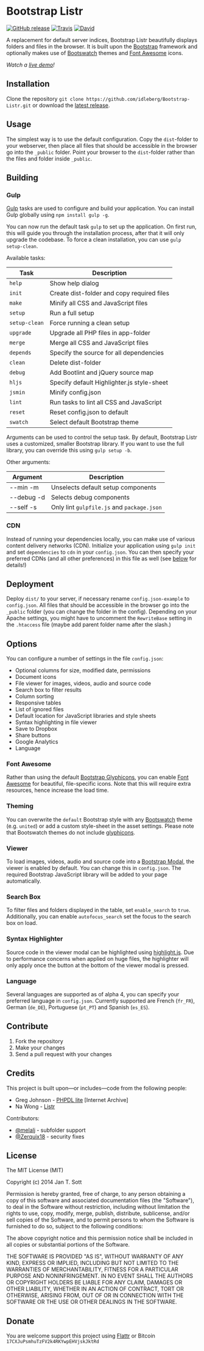 # Bootstrap Listr

[![GitHub release](https://img.shields.io/github/release/idleberg/Bootstrap-Listr.svg?style=flat-square)](https://github.com/idleberg/Bootstrap-Listr/releases)
[![Travis](https://img.shields.io/travis/idleberg/Bootstrap-Listr.svg?style=flat-square)](https://travis-ci.org/idleberg/Bootstrap-Listr)
[![David](https://img.shields.io/david/dev/idleberg/Bootstrap-Listr.svg?style=flat-square)](https://david-dm.org/idleberg/Bootstrap-Listr#info=devDependencies)

A replacement for default server indices, Bootstrap Listr beautifully displays folders and files in the browser. It is built upon the [Bootstrap](http://getbootstrap.com) framework and optionally makes use of [Bootswatch](http://bootswatch.com/) themes and [Font Awesome](http://fortawesome.github.io/Font-Awesome/) icons.

*Watch a [live demo](http://demo.idleberg.com/Bootstrap-Listr-2/)!*

## Installation

Clone the repository `git clone https://github.com/idleberg/Bootstrap-Listr.git` or download the [latest release](https://github.com/idleberg/Bootstrap-Listr/releases).

## Usage

The simplest way is to use the default configuration. Copy the `dist`-folder to your webserver, then place all files that should be accessible in the browser go into the `_public` folder. Point your browser to the `dist`-folder rather than the files and folder inside `_public`.

## Building

### Gulp

[Gulp](http://gulpjs.com/) tasks are used to configure and build your application. You can install Gulp globally using `npm install gulp -g`.

You can now run the default task `gulp` to set up the application. On first run, this will guide you through the installation process, after that it will only upgrade the codebase. To force a clean installation, you can use `gulp setup-clean`.

Available tasks:

Task          | Description
--------------|------------
`help`        | Show help dialog
`init`        | Create dist-folder and copy required files
`make`        | Minify all CSS and JavaScript files
`setup`       | Run a full setup
`setup-clean` | Force running a clean setup
`upgrade`     | Upgrade all PHP files in app-folder
`merge`       | Merge all CSS and JavaScript files
`depends`     | Specify the source for all dependencies
`clean`       | Delete dist-folder
`debug`       | Add Bootlint and jQuery source map
`hljs`        | Specify default Highlighter.js style-sheet
`jsmin`       | Minify config.json
`lint`        | Run tasks to lint all CSS and JavaScript
`reset`       | Reset config.json to default
`swatch`      | Select default Bootstrap theme
    
Arguments can be used to control the setup task. By default, Bootstrap Listr uses a customized, smaller Bootstrap library. If you want to use the full library, you can override this using `gulp setup -b`. 

Other arguments:

Argument   | Description
-----------|------------
--min -m   | Unselects default setup components
--debug -d | Selects debug components
--self -s  | Only lint `gulpfile.js` and `package.json`

### CDN

Instead of running your dependencies locally, you can make use of various content delivery networks (CDN). Initialize your application using `gulp init` and set `dependencies` to `cdn` in your `config.json`. You can then specify your preferred CDNs (and all other preferences) in this file as well (see [below](#options) for details!)

## Deployment

Deploy `dist/` to your server, if necessary rename `config.json-example` to `config.json`. All files that should be accessible in the browser go into the `_public` folder (you can change the folder in the config). Depending on your Apache settings, you might have to uncomment the `RewriteBase` setting in the `.htaccess` file (maybe add parent folder name after the slash.)

## Options

You can configure a number of settings in the file `config.json`:

* Optional columns for size, modified date, permissions
* Document icons
* File viewer for images, videos, audio and source code
* Search box to filter results
* Column sorting
* Responsive tables
* List of ignored files
* Default location for JavaScript libraries and style sheets
* Syntax highlighting in file viewer
* Save to Dropbox
* Share buttons
* Google Analytics
* Language

### Font Awesome

Rather than using the default [Bootstrap Glyphicons](http://getbootstrap.com/components/#glyphicons), you can enable [Font Awesome](http://fortawesome.github.io/Font-Awesome/) for beautiful, file-specific icons. Note that this will require extra resources, hence increase the load time.

### Theming

You can overwrite the `default` Bootstrap style with any [Bootswatch](http://bootswatch.com/) theme (e.g. `united`) or add a custom style-sheet in the asset settings. Please note that Bootswatch themes do not include [glyphicons](http://getbootstrap.com/components/#glyphicons).

### Viewer

To load images, videos, audio and source code into a [Bootstrap Modal](http://getbootstrap.com/javascript/#modals), the viewer is enabled by default. You can change this in `config.json`. The required Bootstrap JavaScript library will be added to your page automatically.

### Search Box

To filter files and folders displayed in the table, set `enable_search` to `true`. Additionally, you can enable `autofocus_search` set the focus to the search box on load.

### Syntax Highlighter

Source code in the viewer modal can be highlighted using [highlight.js](http://highlightjs.org/). Due to performance concerns when applied on huge files, the highlighter will only apply once the button at the bottom of the viewer modal is pressed.

### Language

Several languages are supported as of alpha 4, you can specify your preferred language in `config.json`. Currently supported are French (`fr_FR`), German (`de_DE`), Portuguese (`pt_PT`) and Spanish (`es_ES`).

## Contribute

1. Fork the repository
2. Make your changes
3. Send a pull request with your changes

## Credits

This project is built upon—or includes—code from the following people:

* Greg Johnson - [PHPDL lite](http://web.archive.org/web/20130920165711/http://greg-j.com/phpdl/) [Internet Archive]
* Na Wong - [Listr](http://nadesign.net/listr/)

Contributors:

* [@melalj](https://github.com/melalj) - subfolder support
* [@Zerquix18](https://github.com/Zerquix18) - security fixes

## License

The MIT License (MIT)

Copyright (c) 2014 Jan T. Sott

Permission is hereby granted, free of charge, to any person obtaining a copy of this software and associated documentation files (the "Software"), to deal in the Software without restriction, including without limitation the rights to use, copy, modify, merge, publish, distribute, sublicense, and/or sell copies of the Software, and to permit persons to whom the Software is furnished to do so, subject to the following conditions:

The above copyright notice and this permission notice shall be included in all copies or substantial portions of the Software.

THE SOFTWARE IS PROVIDED "AS IS", WITHOUT WARRANTY OF ANY KIND, EXPRESS OR IMPLIED, INCLUDING BUT NOT LIMITED TO THE WARRANTIES OF MERCHANTABILITY, FITNESS FOR A PARTICULAR PURPOSE AND NONINFRINGEMENT. IN NO EVENT SHALL THE AUTHORS OR COPYRIGHT HOLDERS BE LIABLE FOR ANY CLAIM, DAMAGES OR OTHER LIABILITY, WHETHER IN AN ACTION OF CONTRACT, TORT OR OTHERWISE, ARISING FROM, OUT OF OR IN CONNECTION WITH THE SOFTWARE OR THE USE OR OTHER DEALINGS IN THE SOFTWARE.

## Donate

You are welcome support this project using [Flattr](https://flattr.com/submit/auto?user_id=idleberg&url=https://github.com/idleberg/Bootstrap-Listr) or Bitcoin `17CXJuPsmhuTzFV2k4RKYwpEHVjskJktRd`
